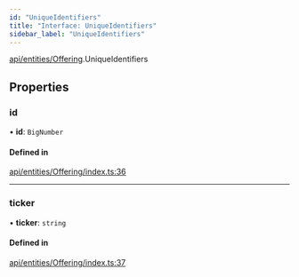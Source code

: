 ```yaml
---
id: "UniqueIdentifiers"
title: "Interface: UniqueIdentifiers"
sidebar_label: "UniqueIdentifiers"
---
```


[api/entities/Offering](../../../../../modules/API/Entities/Offering/Offering.md).UniqueIdentifiers

## Properties

### id

• **id**: `BigNumber`

#### Defined in

[api/entities/Offering/index.ts:36](https://github.com/PolymeshAssociation/polymesh-sdk/blob/15be87e8/src/api/entities/Offering/index.ts#L36)

___

### ticker

• **ticker**: `string`

#### Defined in

[api/entities/Offering/index.ts:37](https://github.com/PolymeshAssociation/polymesh-sdk/blob/15be87e8/src/api/entities/Offering/index.ts#L37)
